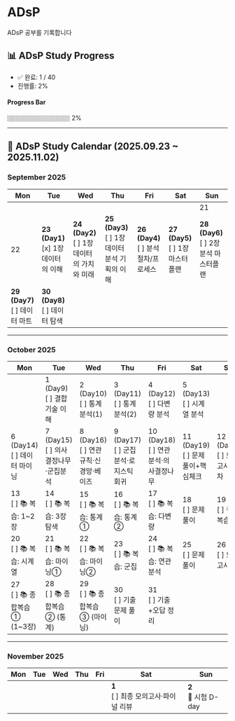 # ADsP
ADsP 공부를 기록합니다

## 📊 ADsP Study Progress

<!-- PROGRESS-START -->
- ✅ 완료: 1 / 40  
- 진행률: 2%  

#### Progress Bar
`░░░░░░░░░░░░░░░░░░░░` 2%
<!-- PROGRESS-END -->

---

## 📅 ADsP Study Calendar (2025.09.23 ~ 2025.11.02)

### September 2025
| Mon | Tue | Wed | Thu | Fri | Sat | Sun |
|-----|-----|-----|-----|-----|-----|-----|
|     |     |     |     |     |     | 21 |
| 22 | **23 (Day1)**<br>[x] 1장 데이터의 이해 | **24 (Day2)**<br>[ ] 1장 데이터의 가치와 미래 | **25 (Day3)**<br>[ ] 1장 데이터 분석 기획의 이해 | **26 (Day4)**<br>[ ] 분석 절차/프로세스 | **27 (Day5)**<br>[ ] 1장 마스터플랜 | **28 (Day6)**<br>[ ] 2장 분석 마스터플랜 |
| **29 (Day7)**<br>[ ] 데이터 마트 | **30 (Day8)**<br>[ ] 데이터 탐색 |     |     |     |     |     |

---

### October 2025
| Mon | Tue | Wed | Thu | Fri | Sat | Sun |
|-----|-----|-----|-----|-----|-----|-----|
|     | 1 (Day9)<br>[ ] 결합기술 이해 | 2 (Day10)<br>[ ] 통계분석(1) | 3 (Day11)<br>[ ] 통계분석(2) | 4 (Day12)<br>[ ] 다변량 분석 | 5 (Day13)<br>[ ] 시계열 분석 | 
| 6 (Day14)<br>[ ] 데이터 마이닝 | 7 (Day15)<br>[ ] 의사결정나무·군집분석 | 8 (Day16)<br>[ ] 연관규칙·신경망·베이즈 | 9 (Day17)<br>[ ] 군집분석·로지스틱 회귀 | 10 (Day18)<br>[ ] 연관분석·의사결정나무 | 11 (Day19)<br>[ ] 문제풀이+핵심체크 | 12 (Day20)<br>[ ] 모의고사 3회차 |
| 13 <br>[ ] 📚 복습: 1~2장 | 14 <br>[ ] 📚 복습: 3장 탐색 | 15 <br>[ ] 📚 복습: 통계① | 16 <br>[ ] 📚 복습: 통계② | 17 <br>[ ] 📚 복습: 다변량 | 18 <br>[ ] 문제풀이 | 19 <br>[ ] 퀴즈 복습 |
| 20 <br>[ ] 📚 복습: 시계열 | 21 <br>[ ] 📚 복습: 마이닝① | 22 <br>[ ] 📚 복습: 마이닝② | 23 <br>[ ] 📚 복습: 군집 | 24 <br>[ ] 📚 복습: 연관분석 | 25 <br>[ ] 문제풀이 | 26 <br>[ ] 모의고사 |
| 27 <br>[ ] 📚 종합복습① (1~3장) | 28 <br>[ ] 📚 종합복습② (통계) | 29 <br>[ ] 📚 종합복습③ (마이닝) | 30 <br>[ ] 기출문제 풀이 | 31 <br>[ ] 기출+오답 정리 |     |     |

---

### November 2025
| Mon | Tue | Wed | Thu | Fri | Sat | Sun |
|-----|-----|-----|-----|-----|-----|-----|
|     |     |     |     |     | **1**<br>[ ] 최종 모의고사·파이널 리뷰 | **2**<br>🎯 시험 D-day |

